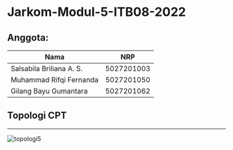 # Jarkom-Modul-5-ITB08-2022

## Anggota:
| Nama                      | NRP        |
|---------------------------|------------|
| Salsabila Briliana A. S.  | 5027201003 |
| Muhammad Rifqi Fernanda   | 5027201050 |
| Gilang Bayu Gumantara     | 5027201062 | 

## Topologi CPT
---
![topologi5](https://user-images.githubusercontent.com/90242686/206859449-2ee7910e-77ad-4512-b8a7-491e474745f0.jpg)
